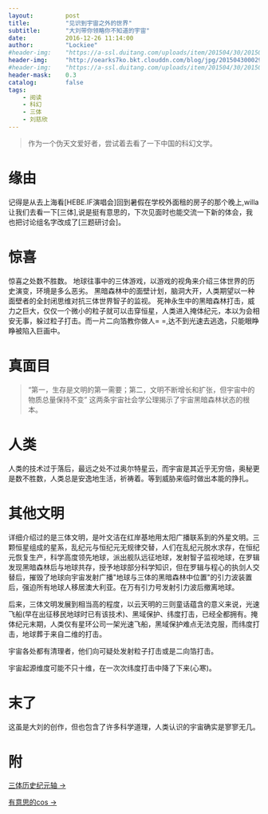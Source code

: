 ```yaml
---
layout:     	post
title:      	"见识到宇宙之外的世界"
subtitle:   	"大刘带你领略你不知道的宇宙"
date:       	2016-12-26 11:14:00
author:     	"Lockiee"
#header-img: 	"https://a-ssl.duitang.com/uploads/item/201504/30/20150430191024_aShGM.jpeg"
header-img: 	"http://oearks7ko.bkt.clouddn.com/blog/jpg/20150430002913_JMQtW.jpeg"
#header-img: 	"https://a-ssl.duitang.com/uploads/item/201504/30/20150430191431_PHySw.jpeg"
header-mask: 	0.3
catalog:    	false
tags:
    - 阅读
    - 科幻
    - 三体
    - 刘慈欣
---
```



> 作为一个伪天文爱好者，尝试着去看了一下中国的科幻文学。

# 缘由
记得是从去上海看[HEBE.IF演唱会]回到暑假在学校外面租的房子的那个晚上,willa让我们去看一下[三体],说是挺有意思的，下次见面时也能交流一下新的体会，我也把讨论组名字改成了[三题研讨会]。

# 惊喜
惊喜之处数不胜数。
地球往事中的三体游戏，以游戏的视角来介绍三体世界的历史演变，环境是多么恶劣。
黑暗森林中的面壁计划，脑洞大开，人类期望以一种面壁者的全封闭思维对抗三体世界智子的监视。
死神永生中的黑暗森林打击，威力之巨大，仅仅一个微小的粒子就可以击穿恒星，人类进入掩体纪元，本以为会相安无事，躲过粒子打击。而一片二向箔教你做人= =,达不到光速去逃逸，只能眼睁睁被陷入巨画中。



# 真面目
> “第一，生存是文明的第一需要；第二，文明不断增长和扩张，但宇宙中的物质总量保持不变”
这两条宇宙社会学公理揭示了宇宙黑暗森林状态的根本。

# 人类
人类的技术过于落后，最远之处不过奥尔特星云，而宇宙是其近乎无穷倍，奥秘更是数不胜数，人类总是安逸地生活，祈祷着。等到威胁来临时做出本能的挣扎。

# 其他文明
详细介绍过的是三体文明，是叶文洁在红岸基地用太阳广播联系到的外星文明。三颗恒星组成的星系，乱纪元与恒纪元无规律交替，人们在乱纪元脱水求存，在恒纪元恢复生产，科学高度领先地球，派出舰队远征地球，发射智子监视地球，在罗辑发现黑暗森林后与地球共存，授予地球部分科学知识，但在罗辑与程心的执剑人交替后，摧毁了地球向宇宙发射广播"地球与三体的黑暗森林中位置"的引力波装置后，强迫所有地球人移居澳大利亚。在万有引力号发射引力波后撤离地球。

后来，三体文明发展到相当高的程度，以云天明的三则童话蕴含的意义来说，光速飞船(早在出征移民地球时已有该技术)、黑域保护、纬度打击，已经全都拥有。掩体纪元末期，人类仅有星环公司一架光速飞船，黑域保护难点无法克服，而纬度打击，地球葬于来自二维的打击。

宇宙各处都有清理者，他们向可疑处发射粒子打击或是二向箔打击。

宇宙起源维度可能不只十维，在一次次纬度打击中降了下来(心寒)。

# 末了
这虽是大刘的创作，但也包含了许多科学道理，人类认识的宇宙确实是寥寥无几。

# 附
[三体历史纪元轴 → ](http://img.blog.csdn.net/20161226101836616?watermark/2/text/aHR0cDovL2Jsb2cuY3Nkbi5uZXQvenp6Zm9y/font/5a6L5L2T/fontsize/400/fill/I0JBQkFCMA==/dissolve/70/gravity/SouthEast)

[有意思的cos ->](http://ww1.sinaimg.cn/mw690/a8ba1334gw1ep37t3xi12j20jgi6je84.jpg)